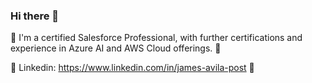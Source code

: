 ### Hi there 👋

🔭 I'm a certified Salesforce Professional, with further certifications and experience in Azure AI and AWS Cloud offerings. 🔭

🌱 Linkedin: https://www.linkedin.com/in/james-avila-post 🌱
     
<!--
**j9311/j9311** is a ✨ _special_ ✨ repository because its `README.md` (this file) appears on your GitHub profile.

Here are some ideas to get you started:

- 🔭 I’m currently working on ...
- 🌱 I’m currently learning ...
- 👯 I’m looking to collaborate on ...
- 🤔 I’m looking for help with ...
- 💬 Ask me about ...
- 📫 How to reach me: ...
- 😄 Pronouns: ...
- ⚡ Fun fact: ...
-->
